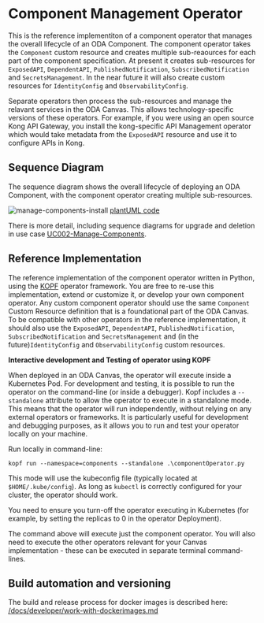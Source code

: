# Component Management Operator

This is the reference implementiton of a component operator that manages the overall lifecycle of an ODA Component. The component operator takes the `Component` custom resource and creates multiple sub-reaources for each part of the component specification. At present it creates sub-resources for `ExposedAPI`, `DependentAPI`, `PublishedNotification`, `SubscribedNotification` and `SecretsManagement`. In the near future it will also create custom resources for `IdentityConfig` and `ObservabilityConfig`.

Separate operators then process the sub-resources and manage the relavant services in the ODA Canvas. This allows technology-specific versions of these operators. For example, if you were using an open source Kong API Gateway, you install the kong-specific API Management operator which would take metadata from the `ExposedAPI` resource and use it to configure APIs in Kong.


## Sequence Diagram

The sequence diagram shows the overall lifecycle of deploying an ODA Component, with the component operator creating multiple sub-resources.

![manage-components-install](http://www.plantuml.com/plantuml/proxy?cache=no&src=https://raw.githubusercontent.com/tmforum-oda/oda-canvas/main/usecase-library/pumlFiles/manage-components-install.puml)
[plantUML code](../../../usecase-library/pumlFiles/manage-components-install.puml)

There is more detail, including sequence diagrams for upgrade and deletion in use case [UC002-Manage-Components](../../../usecase-library/UC002-Manage-Components.md).



## Reference Implementation

The reference implementation of the component operator written in Python, using the [KOPF](https://kopf.readthedocs.io/) operator framework. You are free to re-use this implementation, extend or customize it, or develop your own component operator. Any custom component operator should use the same `Component` Custom Resource definition that is a foundational part of the ODA Canvas. To be compatible with other operators in the reference implementation, it should also use the `ExposedAPI`, `DependentAPI`, `PublishedNotification`, `SubscribedNotification` and `SecretsManagement` and (in the future)`IdentityConfig` and `ObservabilityConfig` custom resources. 


**Interactive development and Testing of operator using KOPF**

When deployed in an ODA Canvas, the operator will execute inside a Kubernetes Pod. For development and testing, it is possible to run the operator on the command-line (or inside a debugger). Kopf includes a `--standalone` attribute to allow the operator to execute in a standalone mode. This means that the operator will run independently, without relying on any external operators or frameworks. It is particularly useful for development and debugging purposes, as it allows you to run and test your operator locally on your machine.

Run locally in command-line: 
```
kopf run --namespace=components --standalone .\componentOperator.py
```

This mode will use the kubeconfig file (typically located at `$HOME/.kube/config`). As long as `kubectl` is correctly configured for your cluster, the operator should work. 

You need to ensure you turn-off the operator executing in Kubernetes (for example, by setting the replicas to 0 in the operator Deployment).

The command above will execute just the component operator. You will also need to execute the other operators relevant for your Canvas implementation - these can be executed in separate terminal command-lines.


## Build automation and versioning

The build and release process for docker images is described here:
[/docs/developer/work-with-dockerimages.md](../../../docs/developer/work-with-dockerimages.md)


  
